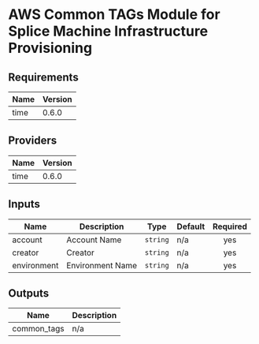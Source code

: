 # AWS Common TAGs Module for Splice Machine Infrastructure Provisioning

## Requirements

| Name | Version |
|------|---------|
| time | 0.6.0 |

## Providers

| Name | Version |
|------|---------|
| time | 0.6.0 |

## Inputs

| Name | Description | Type | Default | Required |
|------|-------------|------|---------|:--------:|
| account | Account Name | `string` | n/a | yes |
| creator | Creator | `string` | n/a | yes |
| environment | Environment Name | `string` | n/a | yes |

## Outputs

| Name | Description |
|------|-------------|
| common\_tags | n/a |

